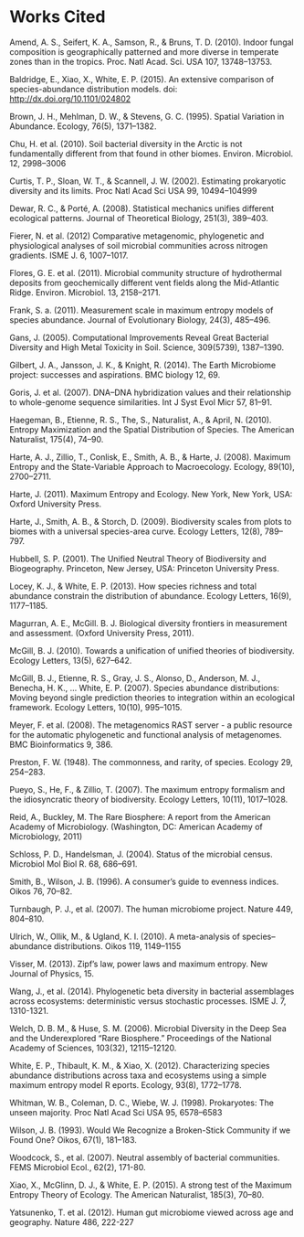 # Works Cited

Amend, A. S., Seifert, K. A., Samson, R., & Bruns, T. D. (2010). Indoor fungal composition is geographically patterned and more diverse in temperate zones than in the tropics. Proc. Natl Acad. Sci. USA 107, 13748–13753.

Baldridge, E., Xiao, X., White, E. P. (2015). An extensive comparison of species-abundance distribution models. doi: http://dx.doi.org/10.1101/024802

Brown, J. H., Mehlman, D. W., & Stevens, G. C. (1995). Spatial Variation in Abundance. Ecology, 76(5), 1371–1382. 

Chu, H. et al. (2010). Soil bacterial diversity in the Arctic is not fundamentally different from that 	found in other biomes. Environ. Microbiol. 12, 2998–3006 

Curtis, T. P., Sloan, W. T., & Scannell, J. W. (2002). Estimating prokaryotic diversity and its limits. Proc Natl Acad Sci USA 99, 10494–104999 

Dewar, R. C., & Porté, A. (2008). Statistical mechanics unifies different ecological patterns. Journal of Theoretical Biology, 251(3), 389–403. 

Fierer, N. et al.  (2012) Comparative metagenomic, phylogenetic and physiological analyses of soil 	microbial communities across nitrogen gradients. ISME J. 6, 1007–1017.

Flores, G. E. et al. (2011). Microbial community structure of hydrothermal deposits from 	geochemically different vent fields along the Mid-Atlantic Ridge. Environ. Microbiol. 13, 2158–2171. 

Frank, S. a. (2011). Measurement scale in maximum entropy models of species abundance. Journal of Evolutionary Biology, 24(3), 485–496. 

Gans, J. (2005). Computational Improvements Reveal Great Bacterial Diversity and High Metal Toxicity in Soil. Science, 309(5739), 1387–1390.

Gilbert, J. A., Jansson, J. K., & Knight, R.  (2014). The Earth Microbiome project: successes and aspirations. BMC biology 12, 69.

Goris, J. et al. (2007). DNA–DNA hybridization values and their relationship to whole-genome 	sequence similarities. Int J Syst Evol Micr 57, 81–91.

Haegeman, B., Etienne, R. S., The, S., Naturalist, A., & April, N. (2010). Entropy Maximization and the Spatial Distribution of Species. The American Naturalist, 175(4), 74–90. 

Harte, A. J., Zillio, T., Conlisk, E., Smith, A. B., & Harte, J. (2008). Maximum Entropy and the State-Variable Approach to Macroecology. Ecology, 89(10), 2700–2711.

Harte, J. (2011). Maximum Entropy and Ecology. New York, New York, USA: Oxford University Press.

Harte, J., Smith, A. B., & Storch, D. (2009). Biodiversity scales from plots to biomes with a universal species-area curve. Ecology Letters, 12(8), 789–797. 

Hubbell, S. P. (2001). The Unified Neutral Theory of Biodiversity and Biogeography. Princeton, New Jersey, USA: Princeton University Press.

Locey, K. J., & White, E. P. (2013). How species richness and total abundance constrain the distribution of abundance. Ecology Letters, 16(9), 1177–1185. 

Magurran, A. E., McGill. B. J. Biological diversity frontiers in measurement and 	assessment. (Oxford University Press, 2011).

McGill, B. J. (2010). Towards a unification of unified theories of biodiversity. Ecology Letters, 13(5), 627–642. 

McGill, B. J., Etienne, R. S., Gray, J. S., Alonso, D., Anderson, M. J., Benecha, H. K., … White, E. P. (2007). Species abundance distributions: Moving beyond single prediction theories to integration within an ecological framework. Ecology Letters, 10(10), 995–1015. 

 Meyer, F. et al. (2008). The metagenomics RAST server - a public resource for the automatic phylogenetic and functional analysis of metagenomes. BMC Bioinformatics 9, 386. 

Preston,  F. W. (1948). The commonness, and rarity, of species. Ecology 29, 254–283. 

Pueyo, S., He, F., & Zillio, T. (2007). The maximum entropy formalism and the idiosyncratic theory of biodiversity. Ecology Letters, 10(11), 1017–1028.

Reid, A., Buckley, M. The Rare Biosphere: A report from the American Academy of Microbiology. (Washington, DC: American Academy of Microbiology, 2011)

Schloss, P. D., Handelsman,  J. (2004). Status of the microbial census. Microbiol Mol Biol R. 68, 686–691. 

Smith, B., Wilson, J. B. (1996). A consumer’s guide to evenness indices. Oikos 76, 70–82.

Turnbaugh, P. J., et al. (2007). The human microbiome project. Nature 449, 804–810.

Ulrich, W., Ollik, M., & Ugland, K. I. (2010). A meta-analysis of species–abundance distributions. Oikos 119, 1149–1155 

Visser, M. (2013). Zipf’s law, power laws and maximum entropy. New Journal of Physics, 15. 

Wang, J., et al. (2014). Phylogenetic beta diversity in bacterial assemblages across ecosystems: 	deterministic versus stochastic processes. ISME J. 7, 1310-1321.

Welch, D. B. M., & Huse, S. M. (2006). Microbial Diversity in the Deep Sea and the Underexplored “Rare Biosphere.” Proceedings of the National Academy of Sciences, 103(32), 12115–12120.

White, E. P., Thibault, K. M., & Xiao, X. (2012). Characterizing species abundance distributions across taxa and ecosystems using a simple maximum entropy model R eports. Ecology, 93(8), 1772–1778.

Whitman, W. B., Coleman, D. C., Wiebe, W. J. (1998). Prokaryotes: The unseen majority. Proc 	Natl Acad Sci USA 95, 6578–6583 

Wilson, J. B. (1993). Would We Recognize a Broken-Stick Community if we Found One? Oikos, 67(1), 181–183.

Woodcock, S., et al. (2007). Neutral assembly of bacterial communities. FEMS Microbiol Ecol., 62(2), 171-80. 

Xiao, X., McGlinn, D. J., & White, E. P. (2015). A strong test of the Maximum Entropy Theory of Ecology. The American Naturalist, 185(3), 70–80. 

Yatsunenko, T. et al. (2012). Human gut microbiome viewed across age and geography. Nature 486, 	222-227 

